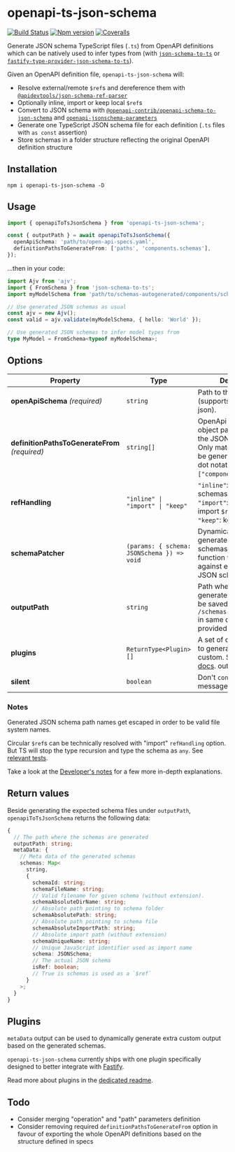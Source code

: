 # openapi-ts-json-schema

[![Build Status][ci-badge]][ci]
[![Npm version][npm-version-badge]][npm]
[![Coveralls][coveralls-badge]][coveralls]

Generate JSON schema TypeScript files (`.ts`) from OpenAPI definitions which can be natively used to infer types from (with [`json-schema-to-ts`](https://github.com/ThomasAribart/json-schema-to-ts) or [`fastify-type-provider-json-schema-to-ts`](https://github.com/fastify/fastify-type-provider-json-schema-to-ts)).

Given an OpenAPI definition file, `openapi-ts-json-schema` will:

- Resolve external/remote `$ref`s and dereference them with [`@apidevtools/json-schema-ref-parser`](https://github.com/APIDevTools/json-schema-ref-parser)
- Optionally inline, import or keep local `$ref`s
- Convert to JSON schema with [`@openapi-contrib/openapi-schema-to-json-schema`](https://github.com/openapi-contrib/openapi-schema-to-json-schema) and [`openapi-jsonschema-parameters`](https://www.npmjs.com/package/openapi-jsonschema-parameters)
- Generate one TypeScript JSON schema file for each definition (`.ts` files with `as const` assertion)
- Store schemas in a folder structure reflecting the original OpenAPI definition structure

## Installation

```
npm i openapi-ts-json-schema -D
```

## Usage

```ts
import { openapiToTsJsonSchema } from 'openapi-ts-json-schema';

const { outputPath } = await openapiToTsJsonSchema({
  openApiSchema: 'path/to/open-api-specs.yaml',
  definitionPathsToGenerateFrom: ['paths', 'components.schemas'],
});
```

...then in your code:

```ts
import Ajv from 'ajv';
import { FromSchema } from 'json-schema-to-ts';
import myModelSchema from 'path/to/schemas-autogenerated/components/schemas/MyModel.ts';

// Use generated JSON schemas as usual
const ajv = new Ajv();
const valid = ajv.validate(myModelSchema, { hello: 'World' });

// Use generated JSON schemas to infer model types from
type MyModel = FromSchema<typeof myModelSchema>;
```

## Options

| Property                                       | Type                                       | Description                                                                                                                                                  | Default    |
| ---------------------------------------------- | ------------------------------------------ | ------------------------------------------------------------------------------------------------------------------------------------------------------------ | ---------- |
| **openApiSchema** _(required)_                 | `string`                                   | Path to the OpenApi file (supports yaml and json).                                                                                                           | -          |
| **definitionPathsToGenerateFrom** _(required)_ | `string[]`                                 | OpenApi definition object paths to generate the JSON schemas from. Only matching paths will be generated. (Supports dot notation: `["components.schemas"]`). | -          |
| **refHandling**                                | `"inline" \| "import" \| "keep"`           | `"inline"`: inline `$ref` schemas. <br/>`"import"`: generate and import `$ref` schemas.<br/>`"keep"`: keep `$ref` value.                                     | `"inline"` |
| **schemaPatcher**                              | `(params: { schema: JSONSchema }) => void` | Dynamically patch generated JSON schemas. The provided function will be invoked against every single JSON schema node.                                       | -          |
| **outputPath**                                 | `string`                                   | Path where the generated schemas will be saved. Defaults to `/schemas-autogenerated` in same directory as provided `openApiSchema`.                          | -          |
| **plugins**                                    | `ReturnType<Plugin>[]`                     | A set of optional plugin to generate any extra custom. See [plugins docs](./docs/plugins.md). output.                                                        | -          |
| **silent**                                     | `boolean`                                  | Don't `console.log` user messages.                                                                                                                           | `false`    |

### Notes

Generated JSON schema path names get escaped in order to be valid file system names.

Circular `$ref`s can be technically resolved with "import" `refHandling` option. But TS will stop the type recursion and type the schema as `any`. See [relevant tests](https://github.com/toomuchdesign/openapi-ts-json-schema/blob/master/test/circularReference.test.ts).

Take a look at the [Developer's notes](./docs/developer-notes.md) for a few more in-depth explanations.

## Return values

Beside generating the expected schema files under `outputPath`, `openapiToTsJsonSchema` returns the following data:

```ts
{
  // The path where the schemas are generated
  outputPath: string;
  metaData: {
    // Meta data of the generated schemas
    schemas: Map<
      string,
      {
        schemaId: string;
        schemaFileName: string;
        // Valid filename for given schema (without extension).
        schemaAbsoluteDirName: string;
        // Absolute path pointing to schema folder
        schemaAbsolutePath: string;
        // Absolute path pointing to schema file
        schemaAbsoluteImportPath: string;
        // Absolute import path (without extension)
        schemaUniqueName: string;
        // Unique JavaScript identifier used as import name
        schema: JSONSchema;
        // The actual JSON schema
        isRef: boolean;
        // True is schemas is used as a `$ref`
      }
    >;
  }
}
```

## Plugins

`metaData` output can be used to dynamically generate extra custom output based on the generated schemas.

`openapi-ts-json-schema` currently ships with one plugin specifically designed to better integrate with [Fastify](https://fastify.dev/).

Read more about plugins in the [dedicated readme](./docs/plugins.md).

## Todo

- Consider merging "operation" and "path" parameters definition
- Consider removing required `definitionPathsToGenerateFrom` option in favour of exporting the whole OpenAPI definitions based on the structure defined in specs

[ci-badge]: https://github.com/toomuchdesign/openapi-ts-json-schema/actions/workflows/ci.yml/badge.svg
[ci]: https://github.com/toomuchdesign/openapi-ts-json-schema/actions/workflows/ci.yml
[coveralls-badge]: https://coveralls.io/repos/github/toomuchdesign/openapi-ts-json-schema/badge.svg?branch=master
[coveralls]: https://coveralls.io/github/toomuchdesign/openapi-ts-json-schema?branch=master
[npm]: https://www.npmjs.com/package/openapi-ts-json-schema
[npm-version-badge]: https://img.shields.io/npm/v/openapi-ts-json-schema.svg
